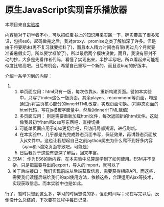 # 原生JavaScript实现音乐播放器

本项目来自[实验楼](https://www.lanqiao.cn/courses/3871/learning/?id=192566)

内容量对于初学者不小，可以把红宝书上的知识用来实践一下，确实覆盖了很多知识，包括es6，起码做完之后，我对proxy、promise之类了解加深了许多。但是由于将要期末(再不复习就要挂科了)，而且本人精力时间也有限(再过几个月就要准备暑假实习，所以要学框架了)，所以最后两个模块没做。而且，我没有原封不动的抄，大多是先看作者代码，看懂了实现出来，半抄半写吧，所以看起来可能相似度比较高吧。日后有机会，希望自己重写一个新的、而且没bug的好版本。

介绍一系学习到的内容：
1. 1. 单页面应用：html只有一版，每次依靠js，重新构建页面。譬如本实验中，只写了index这么一版页面，其余player、recommend等页面，均是通过js将主页核心部分的innerHTML改变，实现页面切换。(将静态页面的html代码，写在js模板字面量中，然后对innerHTML赋值)
   2. 多页面应用： 则是需要重新加载html文件，每次返回新的html文件。这就像我最初学html和css写东西吧，直接切换
   3. 可能单页面应用于ajax更切合吧，只访问局部资源，进行刷新。
   4. 在本实验中，几乎都是先完成静态页面书写，保证效果，再讲静态页面放入js文件中。这也让我想起自己之前python爬虫为什么爬不到好多内容（ajax和js渲染页面导致吧，可能是）
   5. 日后我对于这些有更深了解后，回来丰富。
2. ESM： 作为ES6的新内容，在本实验中总算是学到了如何使用。ESM并不复杂，只是把需要导出的export，导入的import，就可以了
3. 关于后端接口： 我们实现前端从后端获取信息，需要获得相应API。而这些，需要我们读懂后端给我们的api使用方法，依赖这些，合理运用Ajax等技术，实现获取信息。而本实验中也是如此。

行了，暂时只想到这么多，学习的时候想说的多，但没时间写；现在写完以后，反倒没什么总结的，下次要在过程中每日记录。

